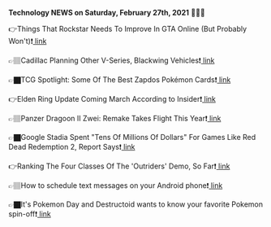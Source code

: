 <b>Technology NEWS on Saturday, February 27th, 2021</b> 📡📡📡 

👉Things That Rockstar Needs To Improve In GTA Online (But Probably Won't)❗️<a href='https://techblock.club/?p=10351'> link</a>

👉🏽Cadillac Planning Other V-Series, Blackwing Vehicles❗️<a href='https://techblock.club/?p=10353'> link</a>

👉🏿TCG Spotlight: Some Of The Best Zapdos Pokémon Cards❗️<a href='https://techblock.club/?p=10355'> link</a>

👉Elden Ring Update Coming March According to Insider❗️<a href='https://techblock.club/?p=10357'> link</a>

👉🏽Panzer Dragoon II Zwei: Remake Takes Flight This Year❗️<a href='https://techblock.club/?p=10359'> link</a>

👉🏿Google Stadia Spent "Tens Of Millions Of Dollars" For Games Like Red Dead Redemption 2, Report Says❗️<a href='https://techblock.club/?p=10361'> link</a>

👉Ranking The Four Classes Of The 'Outriders' Demo, So Far❗️<a href='https://techblock.club/?p=10363'> link</a>

👉🏽How to schedule text messages on your Android phone❗️<a href='https://techblock.club/?p=10365'> link</a>

👉🏿It's Pokemon Day and Destructoid wants to know your favorite Pokemon spin-off❗️<a href='https://techblock.club/?p=10367'> link</a>

